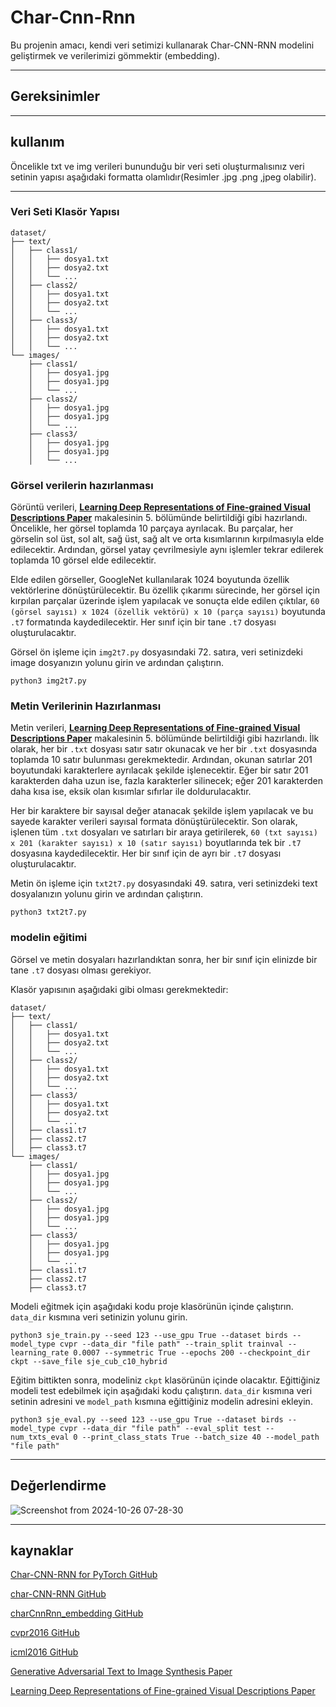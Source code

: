 # **Char-Cnn-Rnn**

Bu projenin amacı, kendi veri setimizi kullanarak Char-CNN-RNN modelini geliştirmek ve verilerimizi gömmektir (embedding).

***

## **Gereksinimler**


***

## **kullanım**

Öncelikle txt ve img verileri bununduğu bir veri seti oluşturmalısınız veri setinin yapısı aşağıdaki formatta olamlıdır(Resimler .jpg .png ,jpeg olabilir).

***

### **Veri Seti Klasör Yapısı**

```
dataset/
├── text/
│   ├── class1/
│   │   ├── dosya1.txt
│   │   ├── dosya2.txt
│   │   └── ...
│   ├── class2/
│   │   ├── dosya1.txt
│   │   ├── dosya2.txt
│   │   └── ...
│   ├── class3/
│   │   ├── dosya1.txt
│   │   ├── dosya2.txt
│   │   └── ...
└── images/
    ├── class1/
    │   ├── dosya1.jpg
    │   ├── dosya1.jpg
    │   └── ...
    ├── class2/
    │   ├── dosya1.jpg
    │   ├── dosya1.jpg
    │   └── ...
    ├── class3/
    │   ├── dosya1.jpg
    │   ├── dosya1.jpg
    │   └── ...
```

### **Görsel verilerin hazırlanması**

Görüntü verileri, **[Learning Deep Representations of Fine-grained Visual Descriptions Paper](https://arxiv.org/pdf/1605.05395)** makalesinin 5. bölümünde belirtildiği gibi hazırlandı. Öncelikle, her görsel toplamda 10 parçaya ayrılacak. Bu parçalar, her görselin sol üst, sol alt, sağ üst, sağ alt ve orta kısımlarının kırpılmasıyla elde edilecektir. Ardından, görsel yatay çevrilmesiyle aynı işlemler tekrar edilerek toplamda 10 görsel elde edilecektir.

Elde edilen görseller, GoogleNet kullanılarak 1024 boyutunda özellik vektörlerine dönüştürülecektir. Bu özellik çıkarımı sürecinde, her görsel için kırpılan parçalar üzerinde işlem yapılacak ve sonuçta elde edilen çıktılar, `60 (görsel sayısı) x 1024 (özellik vektörü) x 10 (parça sayısı)` boyutunda `.t7` formatında kaydedilecektir. Her sınıf için bir tane `.t7` dosyası oluşturulacaktır.

Görsel ön işleme için `img2t7.py` dosyasındaki 72. satıra, veri setinizdeki image dosyanızın yolunu girin ve ardından çalıştırın.

```
python3 img2t7.py
```

### **Metin Verilerinin Hazırlanması**

Metin verileri, **[Learning Deep Representations of Fine-grained Visual Descriptions Paper](https://arxiv.org/pdf/1605.05395)** makalesinin 5. bölümünde belirtildiği gibi hazırlandı. İlk olarak, her bir `.txt` dosyası satır satır okunacak ve her bir `.txt` dosyasında toplamda 10 satır bulunması gerekmektedir. Ardından, okunan satırlar 201 boyutundaki karakterlere ayrılacak şekilde işlenecektir. Eğer bir satır 201 karakterden daha uzun ise, fazla karakterler silinecek; eğer 201 karakterden daha kısa ise, eksik olan kısımlar sıfırlar ile doldurulacaktır.

Her bir karaktere bir sayısal değer atanacak şekilde işlem yapılacak ve bu sayede karakter verileri sayısal formata dönüştürülecektir. Son olarak, işlenen tüm `.txt` dosyaları ve satırları bir araya getirilerek, `60 (txt sayısı) x 201 (karakter sayısı) x 10 (satır sayısı)` boyutlarında tek bir `.t7` dosyasına kaydedilecektir. Her bir sınıf için de ayrı bir `.t7` dosyası oluşturulacaktır.

Metin ön işleme için `txt2t7.py` dosyasındaki 49. satıra, veri setinizdeki text dosyalanızın yolunu girin ve ardından çalıştırın.

```
python3 txt2t7.py
```

### **modelin eğitimi**

Görsel ve metin dosyaları hazırlandıktan sonra, her bir sınıf için elinizde bir tane `.t7` dosyası olması gerekiyor.

Klasör yapısının aşağıdaki gibi olması gerekmektedir:

```
dataset/
├── text/
│   ├── class1/
│   │   ├── dosya1.txt
│   │   ├── dosya2.txt
│   │   └── ...
│   ├── class2/
│   │   ├── dosya1.txt
│   │   ├── dosya2.txt
│   │   └── ...
│   ├── class3/
│   │   ├── dosya1.txt
│   │   ├── dosya2.txt
│   │   └── ...
│   ├── class1.t7
│   ├── class2.t7
│   ├── class3.t7
└── images/
    ├── class1/
    │   ├── dosya1.jpg
    │   ├── dosya1.jpg
    │   └── ...
    ├── class2/
    │   ├── dosya1.jpg
    │   ├── dosya1.jpg
    │   └── ...
    ├── class3/
    │   ├── dosya1.jpg
    │   ├── dosya1.jpg
    │   └── ...
    ├── class1.t7
    ├── class2.t7
    ├── class3.t7
```

Modeli eğitmek için aşağıdaki kodu proje klasörünün içinde çalıştırın. `data_dir` kısmına veri setinizin yolunu girin.

```
python3 sje_train.py --seed 123 --use_gpu True --dataset birds --model_type cvpr --data_dir "file path" --train_split trainval --learning_rate 0.0007 --symmetric True --epochs 200 --checkpoint_dir ckpt --save_file sje_cub_c10_hybrid
```

Eğitim bittikten sonra, modeliniz `ckpt` klasörünün içinde olacaktır. Eğittiğiniz modeli test edebilmek için aşağıdaki kodu çalıştırın. `data_dir` kısmına veri setinin adresini ve `model_path` kısmına eğittiğiniz modelin adresini ekleyin.

```
python3 sje_eval.py --seed 123 --use_gpu True --dataset birds --model_type cvpr --data_dir "file path" --eval_split test --num_txts_eval 0 --print_class_stats True --batch_size 40 --model_path "file path"
```

***

## **Değerlendirme**

![Screenshot from 2024-10-26 07-28-30](https://github.com/user-attachments/assets/202b9301-cbef-4afb-8772-26e1252a59ff)


***

## **kaynaklar**

[Char-CNN-RNN for PyTorch GitHub](https://github.com/martinduartemore/char_cnn_rnn_pytorch/tree/master)

[char-CNN-RNN GitHub](https://github.com/1o0ko/char-CNN-RNN)

[charCnnRnn_embedding GitHub](https://github.com/ramidzamzam/charCnnRnn_embedding/tree/main)

[cvpr2016 GitHub](https://github.com/reedscot/cvpr2016)

[icml2016 GitHub](https://github.com/reedscot/icml2016)

[Generative Adversarial Text to Image Synthesis Paper](https://arxiv.org/abs/1605.05396)

[Learning Deep Representations of Fine-grained Visual Descriptions Paper](https://arxiv.org/pdf/1605.05395)

